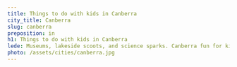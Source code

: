 ```yaml
---
title: Things to do with kids in Canberra
city_title: Canberra
slug: canberra
preposition: in
h1: Things to do with kids in Canberra
lede: Museums, lakeside scoots, and science sparks. Canberra fun for kids.
photo: /assets/cities/canberra.jpg
---
```



